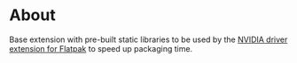 # About

Base extension with pre-built static libraries to be used by the [NVIDIA driver extension for Flatpak](https://github.com/flathub/org.freedesktop.Platform.GL.nvidia) to speed up packaging time.
